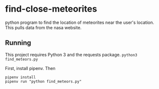 # find-close-meteorites
python program to find the location of meteorites near the user's location.
This pulls data from the nasa website.

## Running
This project requires Python 3 and the requests package.
`python3 find_meteors.py`

First, install pipenv. Then
```
pipenv install
pipenv run "python find_meteors.py"
```
